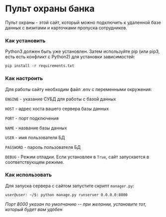 # Пульт охраны банка

Пульт охраны - этой сайт, который можно подключить к удаленной базе данных с визитами и карточками пропуска сотрудников.

### Как установить
Python3 должен быть уже установлен. Затем используйте pip (или pip3, есть есть конфликт с Python2) для установки зависимостей:

```pip install -r requirements.txt```
### Как настроить

Для работы сайту необходим файл .env с переменными окружения:

`ENGINE` - указание СУБД для работы с базой данных

`HOST` - адрес хоста вашего сервера базы данных

`PORT` - порт подключения

`NAME` - название базы данных

`USER` - имя пользователя БД

`PASSWORD` - пароль пользователя БД

`DEBUG` - Режим отладки. Если установлен в `True`, сайт запускается в соответствующем режиме.
### Как использовать

Для запуска сервера с сайтом запустите скрипт `manager.py`:

```shell
user@user: ~/$: python manage.py runserver 0.0.0.0:8000
```
*Порт 8000 указан по умолчанию -- при желании, установите тот, который будет вам удобен*